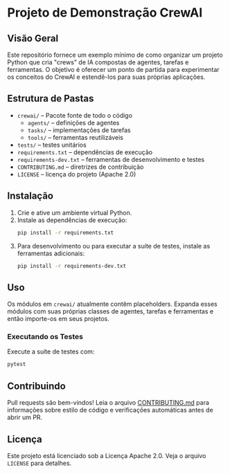 # Projeto de Demonstração CrewAI

## Visão Geral
Este repositório fornece um exemplo mínimo de como organizar um projeto Python que cria "crews" de IA compostas de agentes, tarefas e ferramentas. O objetivo é oferecer um ponto de partida para experimentar os conceitos do CrewAI e estendê-los para suas próprias aplicações.

## Estrutura de Pastas
- `crewai/` – Pacote fonte de todo o código
  - `agents/` – definições de agentes
  - `tasks/` – implementações de tarefas
  - `tools/` – ferramentas reutilizáveis
- `tests/` – testes unitários
- `requirements.txt` – dependências de execução
- `requirements-dev.txt` – ferramentas de desenvolvimento e testes
- `CONTRIBUTING.md` – diretrizes de contribuição
- `LICENSE` – licença do projeto (Apache 2.0)

## Instalação
1. Crie e ative um ambiente virtual Python.
2. Instale as dependências de execução:
   ```bash
   pip install -r requirements.txt
   ```
3. Para desenvolvimento ou para executar a suíte de testes, instale as ferramentas adicionais:
   ```bash
   pip install -r requirements-dev.txt
   ```

## Uso
Os módulos em `crewai/` atualmente contêm placeholders. Expanda esses módulos com suas próprias classes de agentes, tarefas e ferramentas e então importe-os em seus projetos.

### Executando os Testes
Execute a suíte de testes com:
```bash
pytest
```

## Contribuindo
Pull requests são bem-vindos! Leia o arquivo [CONTRIBUTING.md](CONTRIBUTING.md) para informações sobre estilo de código e verificações automáticas antes de abrir um PR.

## Licença
Este projeto está licenciado sob a Licença Apache 2.0. Veja o arquivo `LICENSE` para detalhes.
